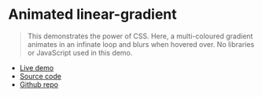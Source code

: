 # Animated linear-gradient 

> This demonstrates the power of CSS. Here, a multi-coloured gradient animates in an infinate loop and blurs when hovered over. No libraries or JavaScript used in this demo.

+ [Live demo](https://css-animated-linear-gradient.rolandjlevy.repl.co/)
+ [Source code](https://replit.com/@RolandJLevy/css-animated-linear-gradient)
+ [Github repo](https://github.com/rolandjlevy/css-animated-linear-gradient)
